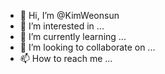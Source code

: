 - 👋 Hi, I’m @KimWeonsun
- 👀 I’m interested in ...
- 🌱 I’m currently learning ...
- 💞️ I’m looking to collaborate on ...
- 📫 How to reach me ...

<!---
KimWeonsun/KimWeonsun is a ✨ special ✨ repository because its `README.md` (this file) appears on your GitHub profile.
You can click the Preview link to take a look at your changes.
--->
